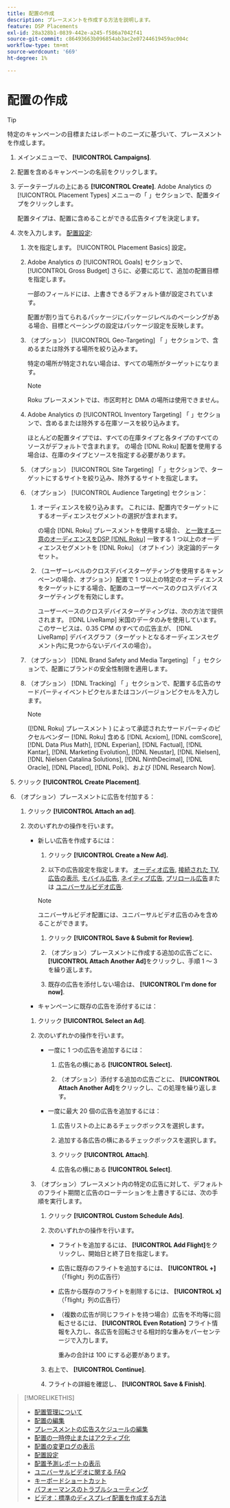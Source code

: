 ```yaml
---
title: 配置の作成
description: プレースメントを作成する方法を説明します。
feature: DSP Placements
exl-id: 28a328b1-0839-442e-a245-f586a7042f41
source-git-commit: c86493663b096854ab3ac2e07244619459ac004c
workflow-type: tm+mt
source-wordcount: '669'
ht-degree: 1%

---
```


# 配置の作成

>[!TIP]
>
>特定のキャンペーンの目標またはレポートのニーズに基づいて、プレースメントを作成します。

1. メインメニューで、 **[!UICONTROL Campaigns]**.

1. 配置を含めるキャンペーンの名前をクリックします。

1. データテーブルの上にある **[!UICONTROL Create]**. Adobe Analytics の [!UICONTROL Placement Types] メニューの「 」セクションで、配置タイプをクリックします。

   配置タイプは、配置に含めることができる広告タイプを決定します。

1. 次を入力します。 [配置設定](placement-settings.md):

   1. 次を指定します。 [!UICONTROL Placement Basics] 設定。

   1. Adobe Analytics の [!UICONTROL Goals] セクションで、 [!UICONTROL Gross Budget] さらに、必要に応じて、追加の配置目標を指定します。

      一部のフィールドには、上書きできるデフォルト値が設定されています。

      配置が割り当てられるパッケージにパッケージレベルのペーシングがある場合、目標とペーシングの設定はパッケージ設定を反映します。

   1. （オプション） [!UICONTROL Geo-Targeting] 「 」セクションで、含めるまたは除外する場所を絞り込みます。

      特定の場所が特定されない場合は、すべての場所がターゲットになります。

      >[!NOTE]
      >
      >Roku プレースメントでは、市区町村と DMA の場所は使用できません。

   1. Adobe Analytics の [!UICONTROL Inventory Targeting] 「 」セクションで、含めるまたは除外する在庫ソースを絞り込みます。

      ほとんどの配置タイプでは、すべての在庫タイプと各タイプのすべてのソースがデフォルトで含まれます。 の場合 [!DNL Roku] 配置を使用する場合は、在庫のタイプとソースを指定する必要があります。

   1. （オプション） [!UICONTROL Site Targeting] 「 」セクションで、ターゲットにするサイトを絞り込み、除外するサイトを指定します。

   1. （オプション） [!UICONTROL Audience Targeting] セクション：

      1. オーディエンスを絞り込みます。 これには、配置内でターゲットにするオーディエンスセグメントの選択が含まれます。

         の場合 [!DNL Roku] プレースメントを使用する場合、 [と一致する一意のオーディエンスをDSP [!DNL Roku]](/help/dsp/inventory/roku-inventory.md) 一致する 1 つ以上のオーディエンスセグメントを [!DNL Roku] （オプトイン）決定論的データセット。

      1. （ユーザーレベルのクロスデバイスターゲティングを使用するキャンペーンの場合、オプション）配置で 1 つ以上の特定のオーディエンスをターゲットにする場合、配置のユーザーベースのクロスデバイスターゲティングを有効にします。

         ユーザーベースのクロスデバイスターゲティングは、次の方法で提供されます。 [!DNL LiveRamp] 米国のデータのみを使用しています。 このサービスは、0.35 CPM のすべての広告主が、 [!DNL LiveRamp] デバイスグラフ（ターゲットとなるオーディエンスセグメント内に見つからないデバイスの場合）。

   1. （オプション） [!DNL Brand Safety and Media Targeting] 「 」セクションで、配置にブランドの安全性制限を適用します。

   1. （オプション） [!DNL Tracking] 「 」セクションで、配置する広告のサードパーティイベントピクセルまたはコンバージョンピクセルを入力します。

      >[!NOTE]
      >
      >([!DNL Roku] プレースメント ) によって承認されたサードパーティのピクセルベンダー [!DNL Roku] 含める [!DNL Acxiom], [!DNL comScore], [!DNL Data Plus Math], [!DNL Experian], [!DNL Factual], [!DNL Kantar], [!DNL Marketing Evolution], [!DNL Neustar], [!DNL Nielsen], [!DNL Nielsen Catalina Solutions], [!DNL NinthDecimal], [!DNL Oracle], [!DNL Placed], [!DNL Polk]、および [!DNL Research Now].

1. クリック **[!UICONTROL Create Placement]**.

1. （オプション）プレースメントに広告を付加する：

   1. クリック **[!UICONTROL Attach an ad]**.

   1. 次のいずれかの操作を行います。

      * 新しい広告を作成するには：

         1. クリック **[!UICONTROL Create a New Ad].**

         1. 以下の広告設定を指定します。 [オーディオ広告](/help/dsp/campaign-management/ads/ad-settings-audio.md), [接続された TV](/help/dsp/campaign-management/ads/ad-settings-connected-tv.md), [広告の表示](/help/dsp/campaign-management/ads/ad-settings-display.md), [モバイル広告](/help/dsp/campaign-management/ads/ad-settings-mobile.md), [ネイティブ広告](/help/dsp/campaign-management/ads/ad-settings-native.md), [プリロール広告](/help/dsp/campaign-management/ads/ad-settings-pre-roll.md)または [ユニバーサルビデオ広告](/help/dsp/campaign-management/ads/ad-settings-universal-video.md).

        >[!NOTE]
        >
        >ユニバーサルビデオ配置には、ユニバーサルビデオ広告のみを含めることができます。

         1. クリック **[!UICONTROL Save & Submit for Review]**.

         1. （オプション）プレースメントに作成する追加の広告ごとに、 **[!UICONTROL Attach Another Ad]**&#x200B;をクリックし、手順 1 ～ 3 を繰り返します。

         1. 既存の広告を添付しない場合は、 **[!UICONTROL I'm done for now]**.

      * キャンペーンに既存の広告を添付するには：

      1. クリック **[!UICONTROL Select an Ad]**.

      1. 次のいずれかの操作を行います。

         * 一度に 1 つの広告を追加するには：

            1. 広告名の横にある **[!UICONTROL Select].**

            1. （オプション）添付する追加の広告ごとに、 **[!UICONTROL Attach Another Ad]**&#x200B;をクリックし、この処理を繰り返します。

         * 一度に最大 20 個の広告を追加するには：

            1. 広告リストの上にあるチェックボックスを選択します。

            1. 追加する各広告の横にあるチェックボックスを選択します。

            1. クリック **[!UICONTROL Attach]**.

            1. 広告名の横にある **[!UICONTROL Select]**.

      1. （オプション）プレースメント内の特定の広告に対して、デフォルトのフライト期間と広告のローテーションを上書きするには、次の手順を実行します。

         1. クリック **[!UICONTROL Custom Schedule Ads]**.

         1. 次のいずれかの操作を行います。

            * フライトを追加するには、 **[!UICONTROL Add Flight]**&#x200B;をクリックし、開始日と終了日を指定します。

            * 広告に既存のフライトを追加するには、 **[!UICONTROL +]** （「flight」列の広告行）

            * 広告から既存のフライトを削除するには、 **[!UICONTROL x]** （「flight」列の広告行）

            * （複数の広告が同じフライトを持つ場合）広告を不均等に回転させるには、 **[!UICONTROL Even Rotation]** フライト情報を入力し、各広告を回転させる相対的な重みをパーセンテージで入力します。

              重みの合計は 100 にする必要があります。

         1. 右上で、 **[!UICONTROL Continue]**.

         1. フライトの詳細を確認し、 **[!UICONTROL Save & Finish]**.

>[!MORELIKETHIS]
>
>* [配置管理について](placement-about.md)
>* [配置の編集](placement-edit.md)
>* [プレースメントの広告スケジュールの編集](placement-edit-ad-schedule.md)
>* [配置の一時停止またはアクティブ化](placement-pause-activate.md)
>* [配置の変更ログの表示](placement-change-log.md)
>* [配置設定](placement-settings.md)
>* [配置予測レポートの表示](/help/dsp/campaign-management/reports/placement-forecast.md)
>* [ユニバーサルビデオに関する FAQ](/help/dsp/campaign-management/faq-universal-video.md)
>* [キーボードショートカット](/help/dsp/campaign-management/reports/keyboard-shortcuts.md)
>* [パフォーマンスのトラブルシューティング](/help/dsp/optimization/troubleshooting-performance.md)
>* [ビデオ：標準のディスプレイ配置を作成する方法](https://video.tv.adobe.com/v/340454)
